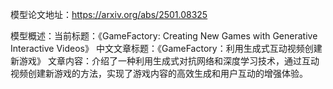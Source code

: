 模型论文地址：https://arxiv.org/abs/2501.08325

模型概述：当前标题：《GameFactory: Creating New Games with Generative Interactive Videos》
中文文章标题：《GameFactory：利用生成式互动视频创建新游戏》
文章内容：介绍了一种利用生成式对抗网络和深度学习技术，通过互动视频创建新游戏的方法，实现了游戏内容的高效生成和用户互动的增强体验。
